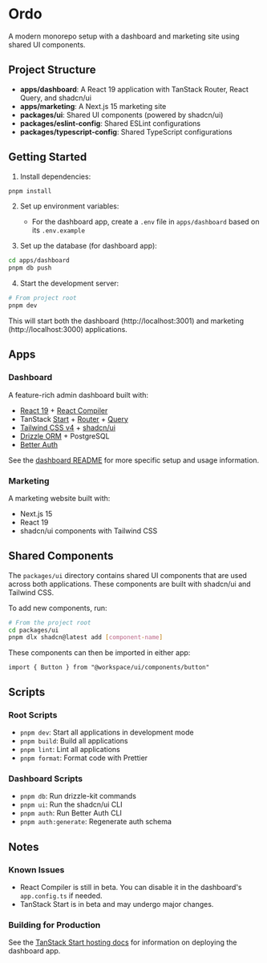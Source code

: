 # Ordo

A modern monorepo setup with a dashboard and marketing site using shared UI components.

## Project Structure

- **apps/dashboard**: A React 19 application with TanStack Router, React Query, and shadcn/ui
- **apps/marketing**: A Next.js 15 marketing site 
- **packages/ui**: Shared UI components (powered by shadcn/ui)
- **packages/eslint-config**: Shared ESLint configurations
- **packages/typescript-config**: Shared TypeScript configurations

## Getting Started

1. Install dependencies:

```bash
pnpm install
```

2. Set up environment variables:
   - For the dashboard app, create a `.env` file in `apps/dashboard` based on its `.env.example`

3. Set up the database (for dashboard app):

```bash
cd apps/dashboard
pnpm db push
```

4. Start the development server:

```bash
# From project root
pnpm dev
```

This will start both the dashboard (http://localhost:3001) and marketing (http://localhost:3000) applications.

## Apps

### Dashboard

A feature-rich admin dashboard built with:
- [React 19](https://react.dev) + [React Compiler](https://react.dev/learn/react-compiler)
- TanStack [Start](https://tanstack.com/start/latest) + [Router](https://tanstack.com/router/latest) + [Query](https://tanstack.com/query/latest)
- [Tailwind CSS v4](https://tailwindcss.com/) + [shadcn/ui](https://ui.shadcn.com/)
- [Drizzle ORM](https://orm.drizzle.team/) + PostgreSQL
- [Better Auth](https://www.better-auth.com/)

See the [dashboard README](apps/dashboard/README.md) for more specific setup and usage information.

### Marketing

A marketing website built with:
- Next.js 15
- React 19
- shadcn/ui components with Tailwind CSS

## Shared Components

The `packages/ui` directory contains shared UI components that are used across both applications. These components are built with shadcn/ui and Tailwind CSS.

To add new components, run:

```bash
# From the project root
cd packages/ui
pnpm dlx shadcn@latest add [component-name]
```

These components can then be imported in either app:

```tsx
import { Button } from "@workspace/ui/components/button"
```

## Scripts

### Root Scripts

- `pnpm dev`: Start all applications in development mode
- `pnpm build`: Build all applications
- `pnpm lint`: Lint all applications
- `pnpm format`: Format code with Prettier

### Dashboard Scripts

- `pnpm db`: Run drizzle-kit commands
- `pnpm ui`: Run the shadcn/ui CLI
- `pnpm auth`: Run Better Auth CLI
- `pnpm auth:generate`: Regenerate auth schema

## Notes

### Known Issues

- React Compiler is still in beta. You can disable it in the dashboard's `app.config.ts` if needed.
- TanStack Start is in beta and may undergo major changes.

### Building for Production

See the [TanStack Start hosting docs](https://tanstack.com/start/latest/docs/framework/react/hosting) for information on deploying the dashboard app.
